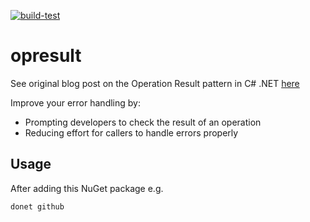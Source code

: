 [![build-test](https://github.com/markmnl/opresult/actions/workflows/build-test.yml/badge.svg)](https://github.com/markmnl/opresult/actions/workflows/build-test.yml)

# opresult

See original blog post on the Operation Result pattern in C# .NET [here](https://www.codeproject.com/Articles/1022462/Error-Handling-in-SOLID-Csharp-NET-The-Operation-R)

Improve your error handling by:

* Prompting developers to check the result of an operation
* Reducing effort for callers to handle errors properly


## Usage

After adding this NuGet package e.g.

```
donet github
```

```C#

```
